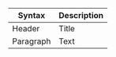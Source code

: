 | Syntax | Description |
| ----------- | ----------- |
| Header | Title | Text |
| Paragraph | Text | more text |
